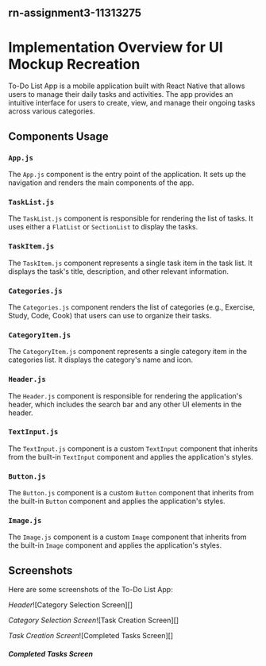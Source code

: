 ## rn-assignment3-11313275
# Implementation Overview for UI Mockup Recreation

To-Do List App is a mobile application built with React Native that allows users to manage their daily tasks and activities. The app provides an intuitive interface for users to create, view, and manage their ongoing tasks across various categories.

## Components Usage

### `App.js`
The `App.js` component is the entry point of the application. It sets up the navigation and renders the main components of the app.

### `TaskList.js`
The `TaskList.js` component is responsible for rendering the list of tasks. It uses either a `FlatList` or `SectionList` to display the tasks.

### `TaskItem.js`
The `TaskItem.js` component represents a single task item in the task list. It displays the task's title, description, and other relevant information.

### `Categories.js`
The `Categories.js` component renders the list of categories (e.g., Exercise, Study, Code, Cook) that users can use to organize their tasks.

### `CategoryItem.js`
The `CategoryItem.js` component represents a single category item in the categories list. It displays the category's name and icon.

### `Header.js`
The `Header.js` component is responsible for rendering the application's header, which includes the search bar and any other UI elements in the header.

### `TextInput.js`
The `TextInput.js` component is a custom `TextInput` component that inherits from the built-in `TextInput` component and applies the application's styles.

### `Button.js`
The `Button.js` component is a custom `Button` component that inherits from the built-in `Button` component and applies the application's styles.

### `Image.js`
The `Image.js` component is a custom `Image` component that inherits from the built-in `Image` component and applies the application's styles.

## Screenshots

Here are some screenshots of the To-Do List App:


*Header*![Category Selection Screen][]

*Category Selection Screen*![Task Creation Screen][]

*Task Creation Screen*![Completed Tasks Screen][]

#### *Completed Tasks Screen*